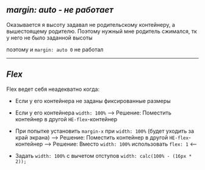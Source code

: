 ## _margin: auto - не работает_

Оказывается я высоту задавал не родительскому контейнеру, а вышестоящему родителю.
Поэтому нужный мне родитель сжимался, тк у него не было заданной высоты

поэтому и `margin: auto 0` не работал

---
## _Flex_

Flex ведет себя неадекватно когда:
- Если у его контейнера не заданы фиксированные размеры
- Если у его контейнера `width: 100%` 
  --> Решение:  Поместить контейнер в другой `НЕ-flex`-контейнер
  
- При попытке установить `margin-x` при `width: 100%` (будет уходить за край экрана)
  --> Решение:  Поместить контейнер в другой `НЕ-flex`-контейнер
  --> Решение:  Вместо `width: 100%` использовать `flex: 1` <--
  
- Задать `width: 100%` с вычетом отступов
  `width: calc(100% - (16px * 2));`